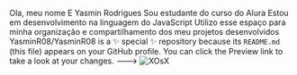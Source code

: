 Ola, meu nome E Yasmin Rodrigues
Sou estudante do curso do Alura
 Estou em desenvolvimento na linguagem do JavaScript
Utilizo esse espaço para minha organização e compartilhamento dos meu projetos desenvolvidos
YasminR08/YasminR08 is a ✨ special ✨ repository because its `README.md` (this file) appears on your GitHub profile.
You can click the Preview link to take a look at your changes.
--->
![![XOsX](https://github.com/YasminR08/YasminR08/assets/172783722/20079741-5626-4ec2-bab5-7f7dca993209)
](link)





